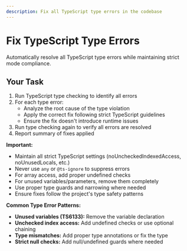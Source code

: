 ```yaml
---
description: Fix all TypeScript type errors in the codebase
---
```


# Fix TypeScript Type Errors

Automatically resolve all TypeScript type errors while maintaining strict mode compliance.

## Your Task

1. Run TypeScript type checking to identify all errors
2. For each type error:
   - Analyze the root cause of the type violation
   - Apply the correct fix following strict TypeScript guidelines
   - Ensure the fix doesn't introduce runtime issues
3. Run type checking again to verify all errors are resolved
4. Report summary of fixes applied

**Important:**
- Maintain all strict TypeScript settings (noUncheckedIndexedAccess, noUnusedLocals, etc.)
- Never use `any` or `@ts-ignore` to suppress errors
- For array access, add proper undefined checks
- For unused variables/parameters, remove them completely
- Use proper type guards and narrowing where needed
- Ensure fixes follow the project's type safety patterns

**Common Type Error Patterns:**
- **Unused variables (TS6133):** Remove the variable declaration
- **Unchecked index access:** Add undefined checks or use optional chaining
- **Type mismatches:** Add proper type annotations or fix the type
- **Strict null checks:** Add null/undefined guards where needed
